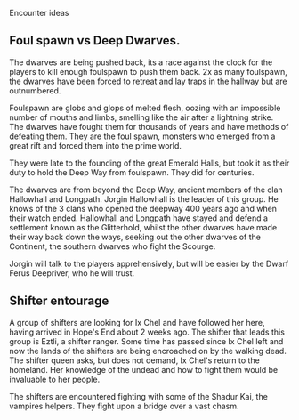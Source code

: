 Encounter ideas



## Foul spawn vs Deep Dwarves. 

The dwarves are being pushed back, its a race against the clock for the players to kill enough foulspawn to push them back.
2x as many foulspawn, the dwarves have been forced to retreat and lay traps in the hallway but are outnumbered.

Foulspawn are globs and glops of melted flesh, oozing with an impossible number of mouths and limbs, smelling like the air after a lightning strike. The dwarves have fought them for thousands of years and have methods of defeating them. They are the foul spawn, monsters who emerged from a great rift and forced them into the prime world.

They were late to the founding of the great Emerald Halls, but took it as their duty to hold the Deep Way from foulspawn. They did for centuries.

The dwarves are from beyond the Deep Way, ancient members of the clan Hallowhall and Longpath. Jorgin Hallowhall is the leader of this group. He knows of the 3 clans who opened the deepway 400 years ago and when their watch ended. Hallowhall and Longpath have stayed and defend a settlement known as the Glitterhold, whilst the other dwarves have made their way back down the ways, seeking out the other dwarves of the Continent, the southern dwarves who fight the Scourge.

Jorgin will talk to the players apprehensively, but will be easier by the Dwarf Ferus Deepriver, who he will trust. 

## Shifter entourage

A group of shifters are looking for Ix Chel and have followed her here, having arrived in Hope's End about 2 weeks ago. The shifter that leads this group is Eztli, a shifter ranger. Some time has passed since Ix Chel left and now the lands of the shifters are being encroached on by the walking dead. The shifter queen asks, but does not demand, Ix Chel's return to the homeland. Her knowledge of the undead and how to fight them would be invaluable to her people. 

The shifters are encountered fighting with some of the Shadur Kai, the vampires helpers. They fight upon a bridge over a vast chasm. 
